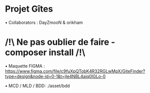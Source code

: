 # Projet Gîtes

• Collaborators : DayZmooN & orikham

# /!\ Ne pas oublier de faire - composer install /!\

• Maquette FIGMA : 
https://www.figma.com/file/c9fuXpQTobK4R32RGLwMpX/GiteFinder?type=design&node-id=0-1&t=jIe4NBL4aiq0lGLo-0

• MCD / MLD / BDD: ./asset/bdd